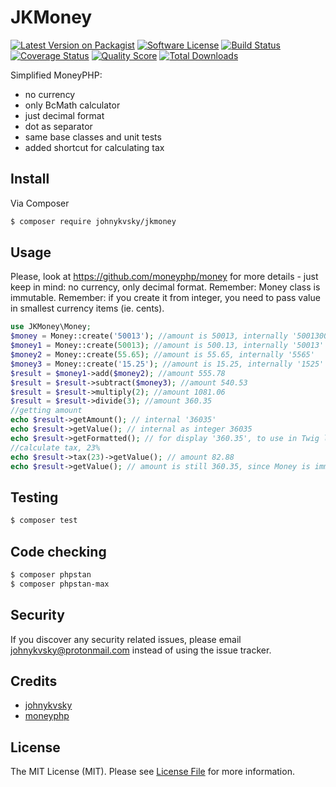 # JKMoney

[![Latest Version on Packagist][ico-version]][link-packagist]
[![Software License][ico-license]](LICENSE.md)
[![Build Status][ico-travis]][link-travis]
[![Coverage Status][ico-scrutinizer]][link-scrutinizer]
[![Quality Score][ico-code-quality]][link-code-quality]
[![Total Downloads][ico-downloads]][link-downloads]

Simplified MoneyPHP: 

 - no currency
 - only BcMath calculator
 - just decimal format
 - dot as separator
 - same base classes and unit tests
 - added shortcut for calculating tax

## Install

Via Composer

``` bash
$ composer require johnykvsky/jkmoney
```

## Usage

Please, look at https://github.com/moneyphp/money for more details - just keep in mind: no currency, only decimal format.
Remember: Money class is immutable.
Remember: if you create it from integer, you need to pass value in smallest currency items (ie. cents). 

``` php
use JKMoney\Money;
$money = Money::create('50013'); //amount is 50013, internally '5001300'
$money1 = Money::create(50013); //amount is 500.13, internally '50013'
$money2 = Money::create(55.65); //amount is 55.65, internally '5565'
$money3 = Money::create('15.25'); //amount is 15.25, internally '1525'
$result = $money1->add($money2); //amount 555.78
$result = $result->subtract($money3); //amount 540.53
$result = $result->multiply(2); //amount 1081.06
$result = $result->divide(3); //amount 360.35
//getting amount
echo $result->getAmount(); // internal '36035'
echo $result->getValue(); // internal as integer 36035
echo $result->getFormatted(); // for display '360.35', to use in Twig like {{ money.formatted }}
//calculate tax, 23%
echo $result->tax(23)->getValue(); // amount 82.88
echo $result->getValue(); // amount is still 360.35, since Money is immutable
```

## Testing

``` bash
$ composer test
```

## Code checking

``` bash
$ composer phpstan
$ composer phpstan-max
```

## Security

If you discover any security related issues, please email johnykvsky@protonmail.com instead of using the issue tracker.

## Credits

- [johnykvsky][link-author]
- [moneyphp][link-moneyphp]

## License

The MIT License (MIT). Please see [License File](LICENSE.md) for more information.

[ico-version]: https://img.shields.io/packagist/v/johnykvsky/JKMoney.svg?style=flat-square
[ico-license]: https://img.shields.io/badge/license-MIT-brightgreen.svg?style=flat-square
[ico-travis]: https://img.shields.io/travis/johnykvsky/JKMoney/master.svg?style=flat-square
[ico-scrutinizer]: https://img.shields.io/scrutinizer/coverage/g/johnykvsky/JKMoney.svg?style=flat-square
[ico-code-quality]: https://img.shields.io/scrutinizer/g/johnykvsky/JKMoney.svg?style=flat-square
[ico-downloads]: https://img.shields.io/packagist/dt/johnykvsky/JKMoney.svg?style=flat-square

[link-packagist]: https://packagist.org/packages/johnykvsky/JKMoney
[link-travis]: https://travis-ci.org/johnykvsky/JKMoney
[link-scrutinizer]: https://scrutinizer-ci.com/g/johnykvsky/JKMoney/code-structure
[link-code-quality]: https://scrutinizer-ci.com/g/johnykvsky/JKMoney
[link-downloads]: https://packagist.org/packages/johnykvsky/JKMoney
[link-author]: https://github.com/johnykvsky
[link-moneyphp]: http://moneyphp.org
